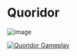 # Quoridor



![image](https://user-images.githubusercontent.com/25506296/126870067-59a8ef21-04e5-4ff3-8e4d-e091502026a9.png)









[![Quoridor Gameplay](https://img.youtube.com/vi/https://youtu.be/AH9ERrlJgVs/0.jpg)](https://www.youtube.com/watch?v=https://youtu.be/AH9ERrlJgVs "Quoridor Gameplay")
